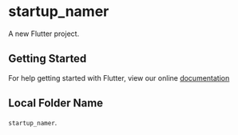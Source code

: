 # startup_namer

A new Flutter project.

## Getting Started

For help getting started with Flutter, view our online
[documentation](https://flutter.io/)

## Local Folder Name
`startup_namer`.
